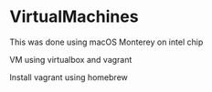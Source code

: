 # VirtualMachines 
This was done using macOS Monterey on intel chip 

VM using virtualbox and vagrant 

Install vagrant using homebrew


